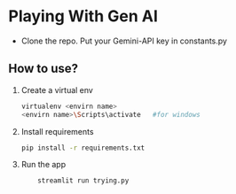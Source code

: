 # Playing With Gen AI
- Clone the repo. Put your Gemini-API key in constants.py
## How to use?
1. Create a virtual env
    ```bash
    virtualenv <envirn name>
    <envirn name>\Scripts\activate   #for windows
    ```
2. Install requirements
    ```bash
    pip install -r requirements.txt
    ```
3. Run the app
    ```bash
        streamlit run trying.py
    ```
